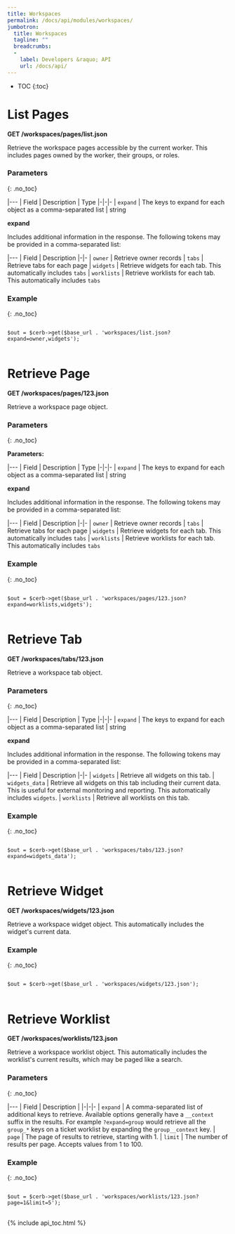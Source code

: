 ```yaml
---
title: Workspaces
permalink: /docs/api/modules/workspaces/
jumbotron:
  title: Workspaces
  tagline: ""
  breadcrumbs:
  -
    label: Developers &raquo; API
    url: /docs/api/
---
```


* TOC
{:toc}

# List Pages

**GET /workspaces/pages/list.json**

Retrieve the workspace pages accessible by the current worker.  This includes pages owned by the worker, their groups, or roles.

### Parameters
{: .no_toc}

|---
| Field | Description | Type
|-|-|-
| `expand` | The keys to expand for each object as a comma-separated list | string

**expand**
	
Includes additional information in the response.  The following tokens may be provided in a comma-separated list:

|---
| Field | Description
|-|-
| `owner` | Retrieve owner records
| `tabs` | Retrieve tabs for each page
| `widgets` | Retrieve widgets for each tab. This automatically includes `tabs`
| `worklists` | Retrieve worklists for each tab. This automatically includes `tabs`

### Example
{: .no_toc}

<pre>
<code class="language-php">
$out = $cerb->get($base_url . 'workspaces/list.json?expand=owner,widgets');
</code>
</pre>

# Retrieve Page

**GET /workspaces/pages/123.json**

Retrieve a workspace page object.

### Parameters
{: .no_toc}

**Parameters:**

|---
| Field | Description | Type
|-|-|-
| `expand` | The keys to expand for each object as a comma-separated list | string

**expand**
	
Includes additional information in the response.  The following tokens may be provided in a comma-separated list:

|---
| Field | Description
|-|-
| `owner` | Retrieve owner records
| `tabs` | Retrieve tabs for each page
| `widgets` | Retrieve widgets for each tab. This automatically includes `tabs`
| `worklists` | Retrieve worklists for each tab. This automatically includes `tabs`

### Example
{: .no_toc}

<pre>
<code class="language-php">
$out = $cerb->get($base_url . 'workspaces/pages/123.json?expand=worklists,widgets');
</code>
</pre>

# Retrieve Tab

**GET /workspaces/tabs/123.json**

Retrieve a workspace tab object.

### Parameters
{: .no_toc}

|---
| Field | Description | Type
|-|-|-
| `expand` | The keys to expand for each object as a comma-separated list | string

**expand**
	
Includes additional information in the response.  The following tokens may be provided in a comma-separated list:

|---
| Field | Description
|-|-
| `widgets` | Retrieve all widgets on this tab.
| `widgets_data` | Retrieve all widgets on this tab including their current data. This is useful for external monitoring and reporting. This automatically includes `widgets`.
| `worklists` | Retrieve all worklists on this tab.

### Example
{: .no_toc}

<pre>
<code class="language-php">
$out = $cerb->get($base_url . 'workspaces/tabs/123.json?expand=widgets_data');
</code>
</pre>

# Retrieve Widget

**GET /workspaces/widgets/123.json**

Retrieve a workspace widget object.  This automatically includes the widget's current data.

### Example
{: .no_toc}

<pre>
<code class="language-php">
$out = $cerb->get($base_url . 'workspaces/widgets/123.json');
</code>
</pre>

# Retrieve Worklist

**GET /workspaces/worklists/123.json**

Retrieve a workspace worklist object.  This automatically includes the worklist's current results, which may be paged like a search.

### Parameters
{: .no_toc}

|---
| Field | Description | 
|-|-|-
| `expand` | A comma-separated list of additional keys to retrieve.  Available options generally have a `__context` suffix in the results.  For example `?expand=group` would retrieve all the `group_*` keys on a ticket worklist by expanding the `group__context` key.
| `page` | The page of results to retrieve, starting with 1.
| `limit` | The number of results per page.  Accepts values from 1 to 100.

### Example
{: .no_toc}

<pre>
<code class="language-php">
$out = $cerb->get($base_url . 'workspaces/worklists/123.json?page=1&limit=5');
</code>
</pre>

{% include api_toc.html %}
